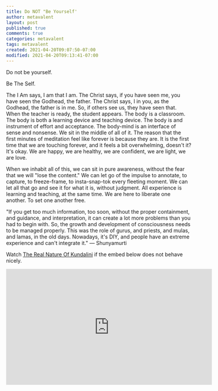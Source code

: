```yaml
---
title: Do NOT "Be Yourself'
author: metavalent
layout: post
published: true
comments: true
categories: metavalent
tags: metavalent
created: 2021-04-20T09:07:50-07:00
modified: 2021-04-20T09:13:41-07:00
---
```


Do not be yourself.

Be The Self.

The I Am says, I am that I am.
The Christ says, if you have seen me, you have seen the Godhead, the father.
The Christ says, I in you, as the Godhead, the father is in me.
So, if others see us, they have seen that.
When the teacher is ready, the student appears.
The body is a classroom.
The body is both a learning device and teaching device.
The body is and instrument of effort and acceptance.
The body-mind is an interface of sense and nonsense.
We sit in the middle of all of it.
The reason that the first minutes of meditation feel like forever is because they are.
It is the first time that we are touching forever, and it feels a bit overwhelming, doesn't it?
It's okay. We are happy, we are healthy, we are confident, we are light, we are love.

When we inhabit all of this, we can sit in pure awareness, without the fear that we will "lose the content."
We can let go of the impulse to annotate, to capture, to freeze-frame, to insta-snap-tok every fleeting moment.
We can let all that go and see it for what it is, without judgment. 
All experience is learning and teaching, at the same time.
We are here to liberate one another. To set one another free.

"If you get too much information, too soon, without the proper containment, and guidance, and interpretation, it can create a lot more problems than you had to begin with. So, the growth and development of consciousness needs to be managed properly. This was the role of gurus, and priests, and mulas, and lamas, in the old days. Nowadays, it's DIY, and people have an extreme experience and can't integrate it." &mdash; Shunyamurti


Watch [The Real Nature Of Kundalini](https://youtu.be/xDGestHEELU) if the embed below does not behave nicely. 

<div class="embed-container"><iframe width="560" height="315" src="https://www.youtube.com/embed/xDGestHEELU" title="YouTube video player" frameborder="0" allow="accelerometer; autoplay; clipboard-write; encrypted-media; gyroscope; picture-in-picture" allowfullscreen></iframe></div>